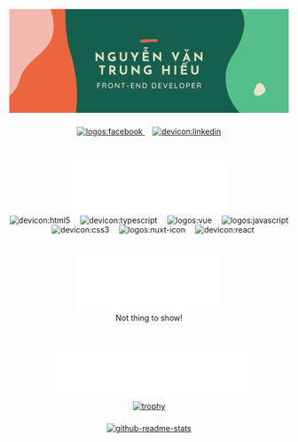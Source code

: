 <div align="center">
    <img src="./Images/header.png" />
</div>
<h3 align="left">
    
</h3>
<div align="center">
    <a href="https://www.facebook.com/nguyen.van.trung.hieu.746368/">
    <img src="https://api.iconify.design/logos/facebook.svg" alt="logos:facebook" height="30" />
    </a>
    <img width="10" />
    <a href="https://www.linkedin.com/in/nguy%E1%BB%85n-hi%E1%BA%BFu-749b312a1/">
    <img src="https://api.iconify.design/devicon/linkedin.svg" alt="devicon:linkedin" height="30" />
    </a>
</div>
<h1 align="left">
    
</h1>
<div align="center">
    <img src="./Images/font-end-text-header.svg" alt="" />
</div>
<div align="center">
    <img src="https://api.iconify.design/devicon/html5.svg" alt="devicon:html5" height="40" />
    <img width="10" />
    <img src="https://api.iconify.design/devicon/typescript.svg" alt="devicon:typescript" height="40" />
    <img width="10" />
    <img src="https://api.iconify.design/logos/vue.svg" alt="logos:vue" height="40" />
    <img width="10" />
    <img src="https://api.iconify.design/logos/javascript.svg" alt="logos:javascript" height="40" />
    <img width="10" />
    <img src="https://api.iconify.design/devicon/css3.svg" alt="devicon:css3" height="40" />
    <img width="10" />
    <img src="https://api.iconify.design/logos/nuxt-icon.svg" alt="logos:nuxt-icon" height="40" />
    <img width="10" />
    <img src="https://api.iconify.design/devicon/react.svg" alt="devicon:react" height="40" />
</div>
<h1 align="left">
    
</h1>
<div align="center">
    <img src="./Images/back-end-text-header.svg" alt="" />
</div>
<div align="center">
    Not thing to show!
</div>
<h1 align="left">
    
</h1>
<div align="center">
    <img src="./Images/github-star-text-header.svg" alt="" />
</div>


<div align="center">
  <a href="https://github.com/hieu9721/github-profile-trophy">
    <img src="https://github-profile-trophy.vercel.app/?username=hieu9721&row=2&column=3&theme=onedark" alt="trophy">
  </a>
</div>
<h3 align="left">
    
</h3>
<div align="center">
  <a href="(https://github.com/hieu9721/github-readme-stats">
    <img src="https://github-readme-stats.vercel.app/api/top-langs/?username=hieu9721&layout=donut&theme=radical" alt="github-readme-stats">
  </a>
</div>
